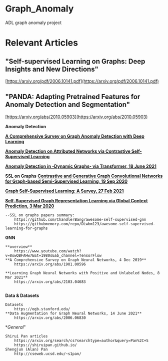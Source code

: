 # Graph_Anomaly

ADL graph anomaly project

# Relevant Articles

"Self-supervised Learning on Graphs: Deep Insights and New Directions"
---

[https://arxiv.org/pdf/2006.10141.pdf](https://arxiv.org/pdf/2006.10141.pdf)


"PANDA: Adapting Pretrained Features for Anomaly Detection and Segmentation"
---

[https://arxiv.org/abs/2010.05903](https://arxiv.org/abs/2010.05903)

**Anomaly Detection**

[**A Comprehensive Survey on Graph Anomaly Detection with Deep Learning**](https://arxiv.org/abs/2010.05903)

[**Anomaly Detection on Attributed Networks via Contrastive Self-Supervised Learning**](https://arxiv.org/abs/2103.00113)

[**Anomaly Detection in -Dynamic Graphs- via Transformer, 18 June 2021**](https://arxiv.org/abs/2106.09876)

[comment]: <> (**A Comprehensive Survey on Graph Anomaly Detection with Deep Learning**)

[comment]: <> (    https://arxiv.org/abs/2106.07178)

[comment]: <> (**Anomaly Detection on Attributed Networks via Contrastive Self-Supervised Learning**)

[comment]: <> (    https://arxiv.org/abs/2103.00113)

[comment]: <> (**Anomaly Detection in -Dynamic Graphs- via Transformer, 18 June 2021**    )

[comment]: <> (    https://arxiv.org/abs/2106.09876)

**SSL on Graphs**
[**Contrastive and Generative Graph Convolutional Networks for Graph-based Semi-Supervised Learning, 19 Sep 2020**](https://arxiv.org/pdf/2009.07111.pdf)

[**Graph Self-Supervised Learning: A Survey, 27 Feb 2021**](    https://arxiv.org/abs/2103.00111)

[**Self-Supervised Graph Representation Learning via Global Context Prediction, 3 Mar 2020**](    https://arxiv.org/abs/2003.01604)

```
--SSL on graphs papers summary:
    https://github.com/ChandlerBang/awesome-self-supervised-gnn
    https://githubmemory.com/repo/DLwbm123/awesome-self-supervised-learning-for-graphs
```

**GNN**

```
**overview**
    https://www.youtube.com/watch?v=8owQBFAHw7E&t=1980s&ab_channel=TensorFlow
**A Comprehensive Survey on Graph Neural Networks, 4 Dec 2019**
    https://arxiv.org/abs/1901.00596
    
**Learning Graph Neural Networks with Positive and Unlabeled Nodes, 8 Mar 2021**
    https://arxiv.org/abs/2103.04683
    
```

**Data & Datasets**

```
Datasets
    https://ogb.stanford.edu/
**Data Augmentation for Graph Neural Networks, 14 June 2021**
    https://arxiv.org/abs/2006.06830
```

**General*"
```
Shirui Pan articles
    https://arxiv.org/search/cs?searchtype=author&query=Pan%2C+S
    https://shiruipan.github.io/
Shengjun (Alan) Pan
    http://cseweb.ucsd.edu/~s1pan/
```
